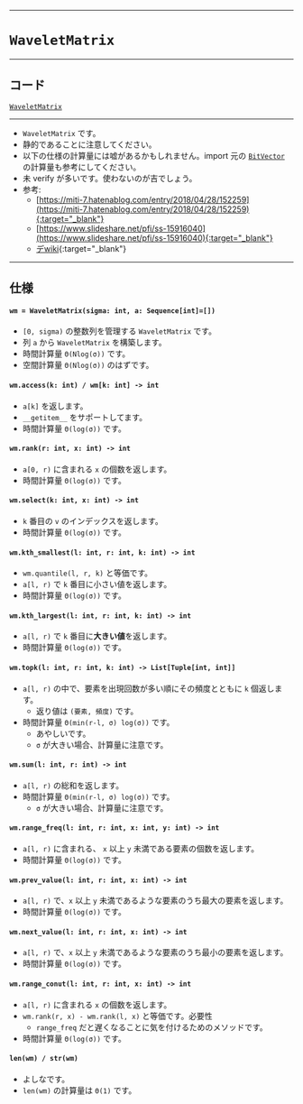 ___

# `WaveletMatrix`

_____

## コード

[`WaveletMatrix`](https://github.com/titanium-22/Library_py/tree/main/DataStructures/WaveletMatrix/WaveletMatrix.py)

_____

- `WaveletMatrix` です。
- 静的であることに注意してください。
- 以下の仕様の計算量には嘘があるかもしれません。import 元の [`BitVector`](../BitVector/BitVector_.md) の計算量も参考にしてください。
- 未 verify が多いです。使わないのが吉でしょう。
- 参考:
  - [https://miti-7.hatenablog.com/entry/2018/04/28/152259](https://miti-7.hatenablog.com/entry/2018/04/28/152259){:target="_blank"}
  - [https://www.slideshare.net/pfi/ss-15916040](https://www.slideshare.net/pfi/ss-15916040){:target="_blank"}
  - [デwiki](https://scrapbox.io/data-structures/Wavelet_Matrix){:target="_blank"}

_____

## 仕様

#### `wm = WaveletMatrix(sigma: int, a: Sequence[int]=[])`
- `[0, sigma)` の整数列を管理する `WaveletMatrix` です。
- 列 `a` から `WaveletMatrix` を構築します。
- 時間計算量 `Θ(Nlog(σ))` です。
- 空間計算量 `Θ(Nlog(σ))` のはずです。

#### `wm.access(k: int) / wm[k: int] -> int`
- `a[k]` を返します。
- `__getitem__` をサポートしてます。
- 時間計算量 `Θ(log(σ))` です。

#### `wm.rank(r: int, x: int) -> int`
- `a[0, r)` に含まれる `x` の個数を返します。
- 時間計算量 `Θ(log(σ))` です。

#### `wm.select(k: int, x: int) -> int`
- `k` 番目の `v` のインデックスを返します。
- 時間計算量 `Θ(log(σ))` です。

#### `wm.kth_smallest(l: int, r: int, k: int) -> int`
- `wm.quantile(l, r, k)` と等価です。
- `a[l, r)` で `k` 番目に小さい値を返します。
- 時間計算量 `Θ(log(σ))` です。

#### `wm.kth_largest(l: int, r: int, k: int) -> int`
- `a[l, r)` で `k` 番目に**大きい値**を返します。
- 時間計算量 `Θ(log(σ))` です。

#### `wm.topk(l: int, r: int, k: int) -> List[Tuple[int, int]]`
- `a[l, r)` の中で、要素を出現回数が多い順にその頻度とともに `k` 個返します。
  - 返り値は `(要素, 頻度)` です。
- 時間計算量 `Θ(min(r-l, σ) log(σ))` です。
  - あやしいです。
  - `σ` が大きい場合、計算量に注意です。

#### `wm.sum(l: int, r: int) -> int`
- `a[l, r)` の総和を返します。
- 時間計算量 `Θ(min(r-l, σ) log(σ))` です。
  - `σ` が大きい場合、計算量に注意です。

#### `wm.range_freq(l: int, r: int, x: int, y: int) -> int`
- `a[l, r)` に含まれる、 `x` 以上 `y` 未満である要素の個数を返します。
- 時間計算量 `Θ(log(σ))` です。

#### `wm.prev_value(l: int, r: int, x: int) -> int`
- `a[l, r)` で、`x` 以上 `y` 未満であるような要素のうち最大の要素を返します。
- 時間計算量 `Θ(log(σ))` です。

#### `wm.next_value(l: int, r: int, x: int) -> int`
- `a[l, r)` で、`x` 以上 `y` 未満であるような要素のうち最小の要素を返します。
- 時間計算量 `Θ(log(σ))` です。

#### `wm.range_conut(l: int, r: int, x: int) -> int`
- `a[l, r)` に含まれる `x` の個数を返します。
- `wm.rank(r, x) - wm.rank(l, x)` と等価です。必要性
  - `range_freq` だと遅くなることに気を付けるためのメソッドです。
- 時間計算量 `Θ(log(σ))` です。

#### `len(wm) / str(wm)`
- よしなです。
- `len(wm)` の計算量は `Θ(1)` です。
